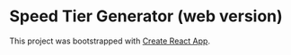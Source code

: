 # Speed Tier Generator (web version)

This project was bootstrapped with [Create React App](https://github.com/facebook/create-react-app).
